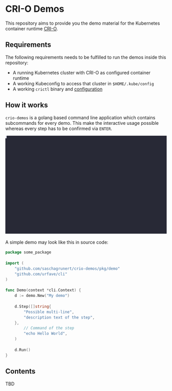 # CRI-O Demos

This repository aims to provide you the demo material for the Kubernetes
container runtime [CRI-O][0].

[0]: https://github.com/cri-o/cri-o

## Requirements

The following requirements needs to be fulfilled to run the demos inside this
repository:

- A running Kubernetes cluster with CRI-O as configured container runtime
- A working Kubeconfig to access that cluster in `$HOME/.kube/config`
- A working `crictl` binary and [configuration][1]

[1]: https://github.com/kubernetes-sigs/cri-tools/blob/master/docs/crictl.md

## How it works

`crio-demos` is a golang based command line application which contains
subcommands for every demo. This make the interactive usage possible whereas
every step has to be confirmed via `ENTER`.

![](.github/demo.svg)

A simple demo may look like this in source code:

```go
package some_package

import (
	"github.com/saschagrunert/crio-demos/pkg/demo"
	"github.com/urfave/cli"
)

func Demo(context *cli.Context) {
	d := demo.New("My demo")

	d.Step([]string{
		"Possible multi-line",
		"description text of the step",
	},
		// Command of the step
		"echo Hello World",
	)

	d.Run()
}
```

## Contents

TBD
